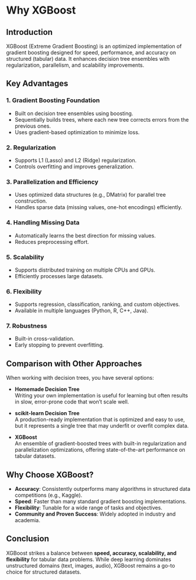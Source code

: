 # Why XGBoost

## Introduction

XGBoost (Extreme Gradient Boosting) is an optimized implementation of gradient boosting designed for speed, performance, and accuracy on structured (tabular) data. It enhances decision tree ensembles with regularization, parallelism, and scalability improvements.

## Key Advantages

### 1. Gradient Boosting Foundation

- Built on decision tree ensembles using boosting.
- Sequentially builds trees, where each new tree corrects errors from the previous ones.
- Uses gradient-based optimization to minimize loss.

### 2. Regularization

- Supports L1 (Lasso) and L2 (Ridge) regularization.
- Controls overfitting and improves generalization.

### 3. Parallelization and Efficiency

- Uses optimized data structures (e.g., DMatrix) for parallel tree construction.
- Handles sparse data (missing values, one-hot encodings) efficiently.

### 4. Handling Missing Data

- Automatically learns the best direction for missing values.
- Reduces preprocessing effort.

### 5. Scalability

- Supports distributed training on multiple CPUs and GPUs.
- Efficiently processes large datasets.

### 6. Flexibility

- Supports regression, classification, ranking, and custom objectives.
- Available in multiple languages (Python, R, C++, Java).

### 7. Robustness

- Built-in cross-validation.
- Early stopping to prevent overfitting.

## Comparison with Other Approaches

When working with decision trees, you have several options:

- **Homemade Decision Tree**  
    Writing your own implementation is useful for learning but often results in slow, error-prone code that won’t scale well.

- **scikit-learn Decision Tree**  
    A production-ready implementation that is optimized and easy to use, but it represents a single tree that may underfit or overfit complex data.

- **XGBoost**  
    An ensemble of gradient-boosted trees with built-in regularization and parallelization optimizations, offering state-of-the-art performance on tabular datasets.

## Why Choose XGBoost?

- **Accuracy**: Consistently outperforms many algorithms in structured data competitions (e.g., Kaggle).
- **Speed**: Faster than many standard gradient boosting implementations.
- **Flexibility**: Tunable for a wide range of tasks and objectives.
- **Community and Proven Success**: Widely adopted in industry and academia.

## Conclusion

XGBoost strikes a balance between **speed, accuracy, scalability, and flexibility** for tabular data problems. While deep learning dominates unstructured domains (text, images, audio), XGBoost remains a go-to choice for structured datasets.
  